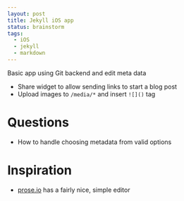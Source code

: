 ```yaml
---
layout: post
title: Jekyll iOS app
status: brainstorm
tags:
  - iOS
  - jekyll
  - markdown
---
```


Basic app using Git backend and edit meta data

- Share widget to allow sending links to start a blog post
- Upload images to `/media/*` and insert `![]()` tag

# Questions

- How to handle choosing metadata from valid options

# Inspiration

- [prose.io] has a fairly nice, simple editor

[prose.io]: https://prose.io

